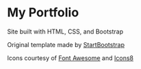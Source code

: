 # My Portfolio

Site built with HTML, CSS, and Bootstrap

Original template made by [StartBootstrap](https://startbootstrap.com/themes/resume/)

Icons courtesy of [Font Awesome](https://fontawesome.com/) and [Icons8](https://icons8.com/)